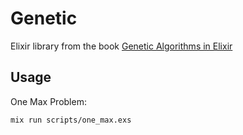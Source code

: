 # Genetic

Elixir library from the book [Genetic Algorithms in Elixir](https://pragprog.com/titles/smgaelixir/genetic-algorithms-in-elixir/)

## Usage

One Max Problem:

```
mix run scripts/one_max.exs
```

